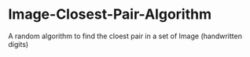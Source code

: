 # Image-Closest-Pair-Algorithm
A random algorithm to find the cloest pair in a set of Image (handwritten digits)
